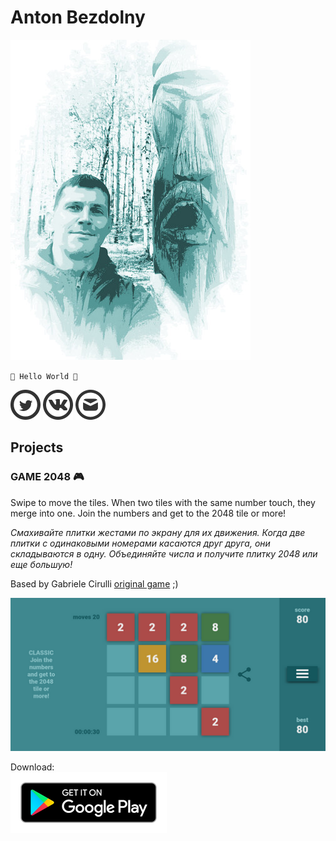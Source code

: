 # Anton Bezdolny

![face](face.jpg)

`🤘 Hello World 🤘`

[![Twitter](twitter_logo.png)](https://twitter.com/avbezdolny)
[![VK](vk_logo.png)](https://vk.com/avbezdolny)
[![E-mail](email_logo.png)](mailto:avbezdolny@yandex.ru)

## Projects

### GAME 2048 🎮

Swipe to move the tiles. When two tiles with the same number touch, they merge into one. Join the numbers and get to the 2048 tile or more!

*Смахивайте плитки жестами по экрану для их движения. Когда две плитки с одинаковыми номерами касаются друг друга, они складываются в одну. Объединяйте числа и получите плитку 2048 или еще большую!*

Based by Gabriele Cirulli [original game](https://play2048.co) ;)

![Game2048](game2048.png)

Download:  
[![Google Play](google_play_badge.png)](https://play.google.com/store/apps/details?id=avbezdolny.software.game2048)
